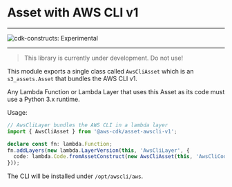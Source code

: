 # Asset with AWS CLI v1
<!--BEGIN STABILITY BANNER-->

---

![cdk-constructs: Experimental](https://img.shields.io/badge/cdk--constructs-experimental-important.svg?style=for-the-badge)

---

> This library is currently under development. Do not use!

<!--END STABILITY BANNER-->


This module exports a single class called `AwsCliAsset` which is an `s3_assets.Asset` that bundles the AWS CLI v1.

Any Lambda Function or Lambda Layer that uses this Asset as its code must use a Python 3.x runtime.

Usage:

```ts
// AwsCliLayer bundles the AWS CLI in a lambda layer
import { AwsCliAsset } from '@aws-cdk/asset-awscli-v1';

declare const fn: lambda.Function;
fn.addLayers(new lambda.LayerVersion(this, 'AwsCliLayer', {
  code: lambda.Code.fromAssetConstruct(new AwsCliAsset(this, 'AwsCliCode')),
}));
```

The CLI will be installed under `/opt/awscli/aws`.
